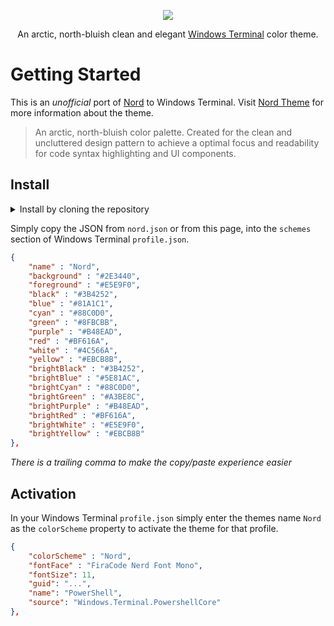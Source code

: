 <p align="center"><a href="https://github.com/thismat/nord-windows-terminal" target="_blank"><img src="https://github.com/thismat/nord-windows-terminal/blob/master/screenshot.png?raw=true"/></a></p>

<p align="center">An arctic, north-bluish clean and elegant <a href="https://github.com/microsoft/terminal">Windows Terminal</a> color theme.</p>


# Getting Started

This is an _unofficial_ port of [Nord](https://www.nordtheme.com/) to Windows Terminal. Visit [Nord Theme](https://www.nordtheme.com/) for more information about the theme. 


> An arctic, north-bluish color palette.
 Created for the clean and uncluttered design pattern to achieve a optimal focus and readability for code syntax highlighting and UI components.

## Install

<details>
<summary>Install by cloning the repository</summary>
    1. Clone the repository
    2. Copying the contents of `nord.json` into your Windows Terminal `profile.json` `scheme` section. (There is a trailing comma for quick CTRL+A, CTRL+P).
</details>

Simply copy the JSON from `nord.json` or from this page, into the `schemes` section of Windows Terminal `profile.json`.

```json
{
    "name" : "Nord",
    "background" : "#2E3440",
    "foreground" : "#E5E9F0",
    "black" : "#3B4252",
    "blue" : "#81A1C1",
    "cyan" : "#88C0D0",
    "green" : "#8FBCBB",
    "purple" : "#B48EAD",
    "red" : "#BF616A",
    "white" : "#4C566A",
    "yellow" : "#EBCB8B",
    "brightBlack" : "#3B4252",
    "brightBlue" : "#5E81AC",
    "brightCyan" : "#88C0D0",
    "brightGreen" : "#A3BE8C",
    "brightPurple" : "#B48EAD",
    "brightRed" : "#BF616A",
    "brightWhite" : "#E5E9F0",
    "brightYellow" : "#EBCB8B"
},
```
_There is a trailing comma to make the copy/paste experience easier_

## Activation

In your Windows Terminal `profile.json` simply enter the themes name `Nord` as the `colorScheme` property to activate the theme for that profile.

```json
{
    "colorScheme" : "Nord",
    "fontFace" : "FiraCode Nerd Font Mono",
    "fontSize": 11,
    "guid": "...",
    "name": "PowerShell",
    "source": "Windows.Terminal.PowershellCore"
},
```

